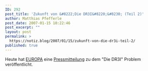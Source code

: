 ```yaml
---
ID: 292
post_title: 'Zukunft von &#8222;Die DR3I&#8220;&#8230; (Teil 2)'
author: Matthias Pfefferle
post_date: 2007-01-15 10:22:46
post_excerpt: ""
layout: post
permalink: >
  https://notiz.blog/2007/01/15/zukunft-von-die-dr3i-teil-2/
published: true
---
```

Heute hat <a href="http://www.natuerlichvoneuropa.de">EUROPA</a> eine <a href="http://www.natuerlichvoneuropa.de/area_ddf/index.php?screen=ct.detail&fid=86&mpid=239235&From=RSS">Pressmitteilung</a> zu dem "Die DR3I" Problem veröffentlicht.